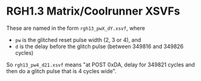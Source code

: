 # RGH1.3 Matrix/Coolrunner XSVFs

These are named in the form `rgh13_pwX_dY.xsvf`, where

- `pw` is the glitched reset pulse width (2, 3 or 4), and
- `d` is the delay before the glitch pulse (between 349816 and 349826 cycles)

So `rgh13_pw4_d21.xsvf` means "at POST 0xDA, delay for 349821 cycles and then do a glitch pulse that is 4 cycles wide".

